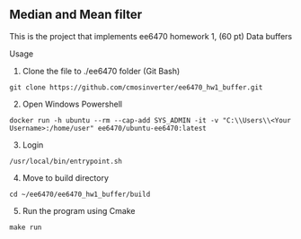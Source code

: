 ## Median and Mean filter
This is the project that implements ee6470 homework 1, (60 pt) Data buffers 

 Usage
1. Clone the file to ./ee6470 folder (Git Bash)
```properties
git clone https://github.com/cmosinverter/ee6470_hw1_buffer.git
```
2. Open Windows Powershell
```properties
docker run -h ubuntu --rm --cap-add SYS_ADMIN -it -v "C:\\Users\\<Your Username>:/home/user" ee6470/ubuntu-ee6470:latest
```
3. Login
```properties
/usr/local/bin/entrypoint.sh
```
4. Move to build directory
```properties
cd ~/ee6470/ee6470_hw1_buffer/build
```
5. Run the program using Cmake
```properties
make run
```